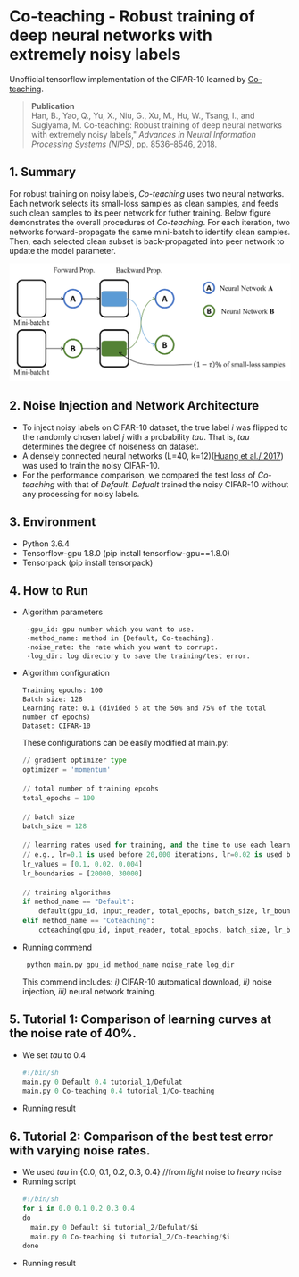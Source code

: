 # Co-teaching - Robust training of deep neural networks with extremely noisy labels
Unofficial tensorflow implementation of the CIFAR-10 learned by [Co-teaching](http://papers.nips.cc/paper/8072-co-teaching-robust-training-of-deep-neural-networks-with-extremely-noisy-labels).

> __Publication__ </br>
> Han, B., Yao, Q., Yu, X., Niu, G., Xu, M., Hu, W., Tsang, I.,
and Sugiyama, M. Co-teaching: Robust training of deep
neural networks with extremely noisy labels," *Advances in Neural Information Processing Systems (NIPS)*, pp.
8536–8546, 2018.

## 1. Summary
For robust training on noisy labels, *Co-teaching* uses two neural networks. Each network selects its small-loss samples as clean samples, and feeds such clean samples to its peer network for futher training. Below figure demonstrates the overall procedures of *Co-teaching*. For each iteration, two networks forward-propagate the same mini-batch to identify clean samples. Then, each selected clean subset is back-propagated into peer network to update the model parameter.
<p align="center">
<img src="figures/overview.png " width="650"> 
</p>

## 2. Noise Injection and Network Architecture
- To inject noisy labels on CIFAR-10 dataset, the true label *i* was flipped to the randomly chosen label *j* with a probability *tau*. That is, *tau* determines the degree of noiseness on dataset.
- A densely connected neural networks (L=40, k=12)([Huang et al./ 2017](http://openaccess.thecvf.com/content_cvpr_2017/html/Huang_Densely_Connected_Convolutional_CVPR_2017_paper.html)) was used to train the noisy CIFAR-10.
- For the performance comparison, we compared the test loss of *Co-teaching* with that of *Default*. *Defualt* trained the noisy CIFAR-10 without any processing for noisy labels.

## 3. Environment
- Python 3.6.4
- Tensorflow-gpu 1.8.0 (pip install tensorflow-gpu==1.8.0)
- Tensorpack (pip install tensorpack)

## 4. How to Run
- Algorithm parameters
   ```
    -gpu_id: gpu number which you want to use.
    -method_name: method in {Default, Co-teaching}.
    -noise_rate: the rate which you want to corrupt.
    -log_dir: log directory to save the training/test error.
   ```
   
- Algorithm configuration
   ```
   Training epochs: 100
   Batch size: 128
   Learning rate: 0.1 (divided 5 at the 50% and 75% of the total number of epochs)
   Dataset: CIFAR-10
   ```
   These configurations can be easily modified at main.py:
   ```python
   // gradient optimizer type
   optimizer = 'momentum'
   
   // total number of training epcohs
   total_epochs = 100
   
   // batch size
   batch_size = 128
   
   // learning rates used for training, and the time to use each learning rate.
   // e.g., lr=0.1 is used before 20,000 iterations, lr=0.02 is used before 30,000 iterations, lr=0.04 is used after 30,000 iterations
   lr_values = [0.1, 0.02, 0.004]
   lr_boundaries = [20000, 30000]
   
   // training algorithms
   if method_name == "Default":
       default(gpu_id, input_reader, total_epochs, batch_size, lr_boundaries, lr_values, optimizer, noise_rate, log_dir=log_dir)
   elif method_name == "Coteaching":
       coteaching(gpu_id, input_reader, total_epochs, batch_size, lr_boundaries, lr_values, optimizer, noise_rate,log_dir=log_dir)
   ```
   
- Running commend
   ```python
    python main.py gpu_id method_name noise_rate log_dir
   ```
   This commend includes:
   *i)* CIFAR-10 automatical download, 
   *ii)* noise injection, 
   *iii)* neural network training.

## 5. Tutorial 1: Comparison of learning curves at the noise rate of 40%.
- We set *tau* to 0.4
   ```python
   #!/bin/sh
   main.py 0 Default 0.4 tutorial_1/Defulat
   main.py 0 Co-teaching 0.4 tutorial_1/Co-teaching
   ```
- Running result



## 6. Tutorial 2: Comparison of the best test error with varying noise rates.
- We used *tau* in {0.0, 0.1, 0.2, 0.3, 0.4} //from *light* noise to *heavy* noise
- Running script
   ```python
   #!/bin/sh
   for i in 0.0 0.1 0.2 0.3 0.4
   do
     main.py 0 Default $i tutorial_2/Defulat/$i
     main.py 0 Co-teaching $i tutorial_2/Co-teaching/$i
   done
   ```
- Running result
  

 
